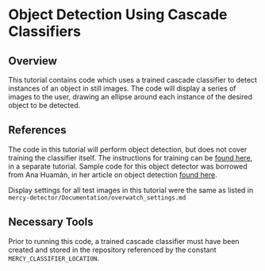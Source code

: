 # Object Detection Using Cascade Classifiers
## Overview
This tutorial contains code which uses a trained cascade classifier to detect instances of an object in still images. The code will display a series of images to the user, drawing an ellipse around each instance of the desired object to be detected.

## References
The code in this tutorial will perform object detection, but does not cover training the classifier itself. The instructions for training can be [found here](https://github.com/DaviidK/mercy-detector/tree/main/Tutorials/Training_Classifiers "Training_Classifiers Tutorial"), in a separate tutorial. Sample code for this object detector was borrowed from Ana Huamán, in her article on object detection [found here](https://docs.opencv.org/3.4/db/d28/tutorial_cascade_classifier.html "OpenCV Docs").

Display settings for all test images in this tutorial were the same as listed in `mercy-detector/Documentation/overwatch_settings.md`

## Necessary Tools
Prior to running this code, a trained cascade classifier must have been created and stored in the repository referenced by the constant `MERCY_CLASSIFIER_LOCATION`.